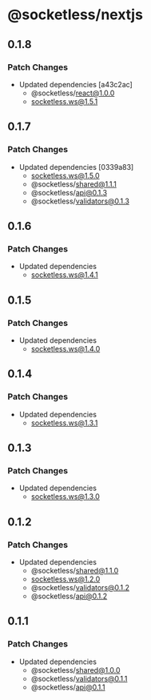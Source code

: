# @socketless/nextjs

## 0.1.8

### Patch Changes

- Updated dependencies [a43c2ac]
  - @socketless/react@1.0.0
  - socketless.ws@1.5.1

## 0.1.7

### Patch Changes

- Updated dependencies [0339a83]
  - socketless.ws@1.5.0
  - @socketless/shared@1.1.1
  - @socketless/api@0.1.3
  - @socketless/validators@0.1.3

## 0.1.6

### Patch Changes

- Updated dependencies
  - socketless.ws@1.4.1

## 0.1.5

### Patch Changes

- Updated dependencies
  - socketless.ws@1.4.0

## 0.1.4

### Patch Changes

- Updated dependencies
  - socketless.ws@1.3.1

## 0.1.3

### Patch Changes

- Updated dependencies
  - socketless.ws@1.3.0

## 0.1.2

### Patch Changes

- Updated dependencies
  - @socketless/shared@1.1.0
  - socketless.ws@1.2.0
  - @socketless/validators@0.1.2
  - @socketless/api@0.1.2

## 0.1.1

### Patch Changes

- Updated dependencies
  - @socketless/shared@1.0.0
  - @socketless/validators@0.1.1
  - @socketless/api@0.1.1
